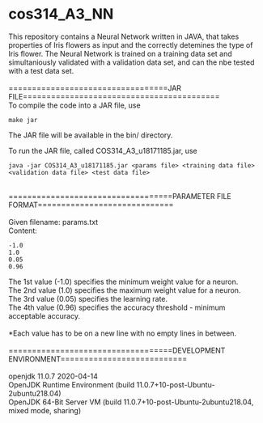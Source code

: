 # cos314_A3_NN

This repository contains a Neural Network written in JAVA, that takes properties of Iris flowers as input and the correctly detemines the type of Iris flower.
The Neural Network is trained on a training data set and simultaniously validated with a validation data set, and can the nbe tested with a test data set.<br/>
<br/>
==================================JAR FILE==========================================<br/>
To compile the code into a JAR file, use

	make jar

The JAR file will be available in the bin/ directory.<br/>

To run the JAR file, called COS314_A3_u18171185.jar, use

	java -jar COS314_A3_u18171185.jar <params file> <training data file> <validation data file> <test data file>
<br/>
===================================PARAMETER FILE FORMAT=============================<br/>
<br/>
Given filename: params.txt<br/>
Content:

	-1.0
	1.0
	0.05
	0.96

The 1st value (-1.0)  specifies the minimum weight value for a neuron.<br/>
The 2nd value (1.0) 	specifies the maximum weight value for a neuron.<br/>
The 3rd value (0.05) 	specifies the learning rate.<br/>
The 4th value (0.96)  specifies the accuracy threshold - minimum acceptable accuracy.<br/>
<br/>
*Each value has to be on a new line with no empty lines in between.<br/>
<br/>
===================================DEVELOPMENT ENVIRONMENT===========================<br/>
<br/>
openjdk 11.0.7 2020-04-14<br/>
OpenJDK Runtime Environment (build 11.0.7+10-post-Ubuntu-2ubuntu218.04)<br/>
OpenJDK 64-Bit Server VM (build 11.0.7+10-post-Ubuntu-2ubuntu218.04, mixed mode, sharing)<br/>

